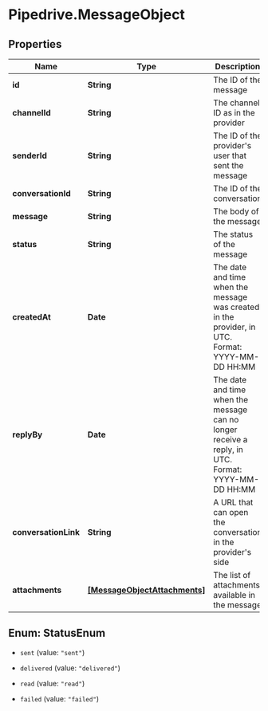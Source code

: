 # Pipedrive.MessageObject

## Properties

Name | Type | Description | Notes
------------ | ------------- | ------------- | -------------
**id** | **String** | The ID of the message | 
**channelId** | **String** | The channel ID as in the provider | 
**senderId** | **String** | The ID of the provider&#39;s user that sent the message | 
**conversationId** | **String** | The ID of the conversation | 
**message** | **String** | The body of the message | 
**status** | **String** | The status of the message | 
**createdAt** | **Date** | The date and time when the message was created in the provider, in UTC. Format: YYYY-MM-DD HH:MM | 
**replyBy** | **Date** | The date and time when the message can no longer receive a reply, in UTC. Format: YYYY-MM-DD HH:MM | [optional] 
**conversationLink** | **String** | A URL that can open the conversation in the provider&#39;s side | [optional] 
**attachments** | [**[MessageObjectAttachments]**](MessageObjectAttachments.md) | The list of attachments available in the message | [optional] 



## Enum: StatusEnum


* `sent` (value: `"sent"`)

* `delivered` (value: `"delivered"`)

* `read` (value: `"read"`)

* `failed` (value: `"failed"`)




